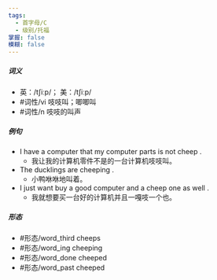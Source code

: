```yaml
---
tags:
  - 首字母/C
  - 级别/托福
掌握: false
模糊: false
---
```

##### 词义
- 英：/tʃiːp/； 美：/tʃiːp/
- #词性/vi  吱吱叫；唧唧叫
- #词性/n  吱吱的叫声
##### 例句
- I have a computer that my computer parts is not cheep .
	- 我让我的计算机零件不是的一台计算机吱吱叫。
- The ducklings are cheeping .
	- 小鸭咻咻地叫着。
- I just want buy a good computer and a cheep one as well .
	- 我就想要买一台好的计算机并且一嘎吱一个也。
##### 形态
- #形态/word_third cheeps
- #形态/word_ing cheeping
- #形态/word_done cheeped
- #形态/word_past cheeped
